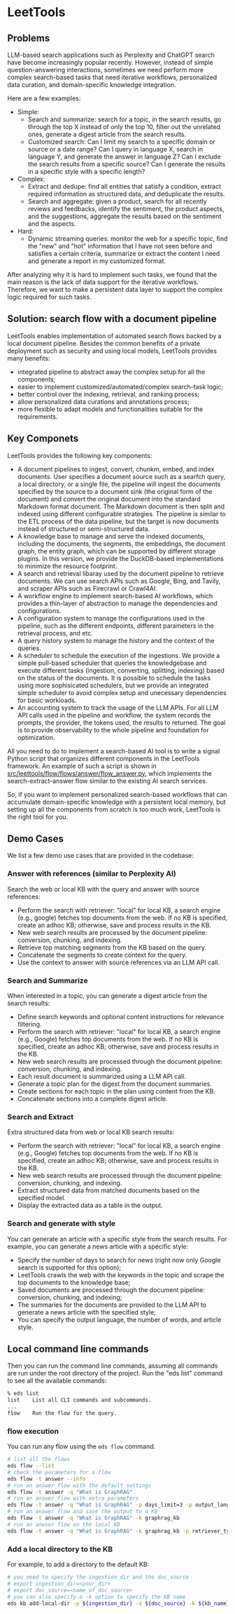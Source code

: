 # LeetTools

## Problems

LLM-based search applications such as Perplexity and ChatGPT search have become 
increasingly popular recently. However, instead of simple question-answering interactions, 
sometimes we need perform more complex search-based tasks that need iterative workflows, 
personalized data curation, and domain-specific knowledge integration. 

Here are a few examples:
- Simple:
    - Search and summarize: search for a topic, in the search results, go through the top
        X instead of only the top 10, filter out the unrelated ones, generate a digest 
        article from the search results.
    - Customized search: Can I limit my search to a specific domain or source or a date range? 
        Can I query in language X, search in language Y, and generate the answer in language Z?
        Can I exclude the search results from a specific source? Can I generate the results
        in a specific style with a specific length?
- Complex:
    - Extract and dedupe: find all entities that satisfy a condition, extract required
        information as structured data, and deduplicate the results.
    - Search and aggregate: given a product, search for all recently reviews and feedbacks,
        identify the sentiment, the product aspects, and the suggestions, aggregate the
        results based on the sentiment and the aspects.
- Hard:
    - Dynamic streaming queries: monitor the web for a specific topic, find the "new" and "hot"
        information that I have not seen before and satisfies a certain criteria, summarize
        or extract the content I need and generate a report in my customized format.

After analyzing why it is hard to implement such tasks, we found that the main reason
is the lack of data support for the iterative workflows. Therefore, we want to make 
a persistent data layer to support the complex logic required for such tasks.


## Solution: search flow with a document pipeline
LeetTools enables implementation of automated search flows backed by a local document
pipeline. Besides the common benefits of a private deployment such as security and using
local models, LeetTools provides many benefits:

- integrated pipeline to abstract away the complex setup for all the components;
- easier to implement customized/automated/complex search-task logic;
- better control over the indexing, retrieval, and ranking process;
- allow personalized data curations and annotations process;
- more flexible to adapt models and functionalities suitable for the requirements.


## Key Componets

LeetTools provides the following key components:

- A document pipelines to ingest, convert, chunkm, embed, and index documents. User 
  specifies a document source such as a searfch query, a local directory, or a single 
  file, the pipeline will ingest the documents specified by the source to a document 
  sink (the original form of the document) and convert the original document into the
  standard Markdown format document. The Markdown document is then split and indexed 
  using different configurable strategies. The pipeline is similar to the ETL process
  of the data pipeline, but the target is now documents instead of structured or 
  semi-structured data.
- A knowledge base to manage and serve the indexed documents, including the documents, 
  the segments, the embeddings, the document graph, the entity graph, which can be 
  supported by different storage plugins. In this version, we provide the DuckDB-based
  implementations to minimize the resource footprint.
- A search and retrieval libaray used by the document pipeline to retrieve documents. 
  We can use search APIs such as Google, Bing, and Tavily, and scraper APIs such as 
  Firecrawl or Crawl4AI. 
- A workflow engine to implement search-based AI workflows, which provides a thin-layer
  of abstraction to manage the dependencies and configurations.
- A configuration system to manage the configurations used in the pipeline, such as the
  different endpoints, different parameters in the retrieval process, and etc.
- A query history system to manage the history and the context of the queries.
- A scheduler to schedule the execution of the ingestions. We provide a simple pull-based
  scheduler that queries the knowledgebase and execute different tasks (ingestion,
  converting, splitting, indexing) based on the status of the documents. It is possible to
  schedule the tasks using more sophisicated schedulers, but we provide an integrated
  simple scheduler to avoid complex setup and unecessary dependencies for basic workloads.
- An accounting system to track the usage of the LLM APIs. For all LLM API calls used in
  the pipeline and workflow, the system records the prompts, the provider, the tokens
  used, the results to returned. The goal is to provide observability to the whole
  pipeline and foundation for optimization.

All you need to do to implement a search-based AI tool is to write a signal Python script
that organizes different components in the LeetTools framework. An example of such a
script is shown in 
[src/leettools/flow/flows/answer/flow_answer.py](src/leettools/flow/flows/answer/flow_answer.py), 
which implements the search-extract-answer flow similar to the existing AI search services.

So, if you want to implement personalized search-based workflows that can accumulate
domain-specific knowledge with a persistent local memory, but setting up all the 
components from scratch is too much work, LeetTools is the right tool for you.

## Demo Cases

We list a few demo use cases that are provided in the codebase:

### Answer with references (similar to Perplexity AI)

Search the web or local KB with the query and answer with source references:

- Perform the search with retriever: "local" for local KB, a search engine
  (e.g., google) fetches top documents from the web. If no KB is specified, 
  create an adhoc KB; otherwise, save and process results in the KB.
- New web search results are processed by the document pipeline: conversion,
  chunking, and indexing.
- Retrieve top matching segments from the KB based on the query.
- Concatenate the segments to create context for the query.
- Use the context to answer with source references via an LLM API call.

### Search and Summarize

When interested in a topic, you can generate a digest article from the search results:

- Define search keywords and optional content instructions for relevance filtering.
- Perform the search with retriever: "local" for local KB, a search engine (e.g., Google)
  fetches top documents from the web. If no KB is specified, create an adhoc KB; 
  otherwise, save and process results in the KB.
- New web search results are processed through the document pipeline: conversion, 
  chunking, and indexing.
- Each result document is summarized using a LLM API call.
- Generate a topic plan for the digest from the document summaries.
- Create sections for each topic in the plan using content from the KB.
- Concatenate sections into a complete digest article.

### Search and Extract

Extra structured data from web or local KB search results:
- Perform the search with retriever: "local" for local KB, a search engine (e.g., Google)
  fetches top documents from the web. If no KB is specified, create an adhoc KB; 
  otherwise, save and process results in the KB.
- New web search results are processed through the document pipeline: conversion, 
  chunking, and indexing.
- Extract structured data from matched documents based on the specified model.
- Display the extracted data as a table in the output.


### Search and generate with style

You can generate an article with a specific style from the search results. For example,
you can generate a news article with a specific style:

- Specify the number of days to search for news (right now only Google search is 
  supported for this option);
- LeetTools crawls the web with the keywords in the topic and scrape the top documents to
  the knowledge base;
- Saved documents are processed through the document pipeline: conversion, chunking, and
  indexing;
- The summaries for the documents are provided to the LLM API to generate a news article
  with the specified style;
- You can specify the output language, the number of words, and article style.


## Local command line commands

Then you can run the command line commands, assuming all commands are run under the root
directory of the project. Run the "eds list" command to see all the available commands:

```bash
% eds list
list	List all CLI commands and subcommands.
...
flow	Run the flow for the query.
```

### flow execution

You can run any flow using the `eds flow` command.

```bash
# list all the flows
eds flow --list
# check the parameters for a flow
eds flow -t answer --info
# run an answer flow with the default settings
eds flow -t answer -q "What is GraphRAG"
# run an answer flow with extra parameters
eds flow -t answer -q "What is GraphRAG" -p days_limit=3 -p output_language=fr
# run an answer flow and save the output to a KB
eds flow -t answer -q "What is GraphRAG" -k graphrag_kb
# run an anwser flow on the local KB
eds flow -t answer -q "What is GraphRAG" -k graphrag_kb -p retriever_type=local
```

### Add a local directory to the KB

For example, to add a directory to the default KB:

```bash
# you need to specify the ingestion_dir and the doc_source
# export ingestion_dir=<your_dir>
# export doc_source=<name_of_doc_source>
# you can also specify a -k option to specify the KB name
eds kb add-local-dir -p ${ingestion_dir} -s ${doc_source} -k ${kb_name}
```
